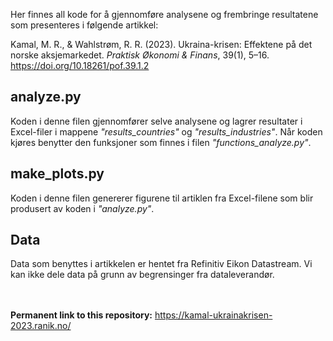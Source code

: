 Her finnes all kode for å gjennomføre analysene og frembringe resultatene som presenteres i følgende artikkel: 

Kamal, M. R., & Wahlstrøm, R. R. (2023). Ukraina-krisen: Effektene på det norske aksjemarkedet. *Praktisk Økonomi & Finans*, 39(1), 5–16. https://doi.org/10.18261/pof.39.1.2


## analyze.py
Koden i denne filen gjennomfører selve analysene og lagrer resultater i Excel-filer i mappene *"results_countries"* og *"results_industries"*. Når koden kjøres benytter den funksjoner som finnes i filen *"functions_analyze.py"*.

## make_plots.py
Koden i denne filen genererer figurene til artiklen fra Excel-filene som blir produsert av koden i *"analyze.py"*.

## Data
Data som benyttes i artikkelen er hentet fra Refinitiv Eikon Datastream. Vi kan ikke dele data på grunn av begrensinger fra dataleverandør.

<br/><br/>
**Permanent link to this repository:** https://kamal-ukrainakrisen-2023.ranik.no/
